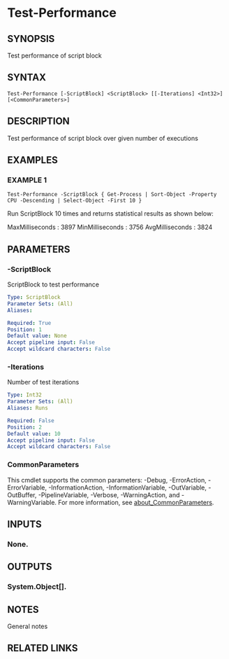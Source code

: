 # Test-Performance

## SYNOPSIS
Test performance of script block

## SYNTAX

```
Test-Performance [-ScriptBlock] <ScriptBlock> [[-Iterations] <Int32>] [<CommonParameters>]
```

## DESCRIPTION
Test performance of script block over given number of executions

## EXAMPLES

### EXAMPLE 1
```
Test-Performance -ScriptBlock { Get-Process | Sort-Object -Property CPU -Descending | Select-Object -First 10 }
```

Run ScriptBlock 10 times and returns statistical results as shown below:

MaxMilliseconds : 3897
MinMilliseconds : 3756
AvgMilliseconds : 3824

## PARAMETERS

### -ScriptBlock
ScriptBlock to test performance

```yaml
Type: ScriptBlock
Parameter Sets: (All)
Aliases:

Required: True
Position: 1
Default value: None
Accept pipeline input: False
Accept wildcard characters: False
```

### -Iterations
Number of test iterations

```yaml
Type: Int32
Parameter Sets: (All)
Aliases: Runs

Required: False
Position: 2
Default value: 10
Accept pipeline input: False
Accept wildcard characters: False
```

### CommonParameters
This cmdlet supports the common parameters: -Debug, -ErrorAction, -ErrorVariable, -InformationAction, -InformationVariable, -OutVariable, -OutBuffer, -PipelineVariable, -Verbose, -WarningAction, and -WarningVariable. For more information, see [about_CommonParameters](http://go.microsoft.com/fwlink/?LinkID=113216).

## INPUTS

### None.
## OUTPUTS

### System.Object[].
## NOTES
General notes

## RELATED LINKS
